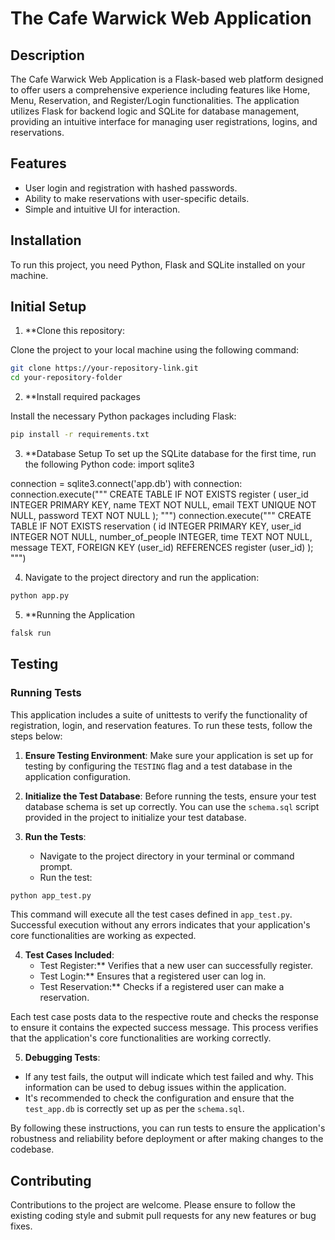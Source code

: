# The Cafe Warwick Web Application

## Description

The Cafe Warwick Web Application is a Flask-based web platform designed to offer users a comprehensive experience including features like Home, Menu, Reservation, and Register/Login functionalities. The application utilizes Flask for backend logic and SQLite for database management, providing an intuitive interface for managing user registrations, logins, and reservations.

## Features

- User login and registration with hashed passwords.
- Ability to make reservations with user-specific details.
- Simple and intuitive UI for interaction.

## Installation

To run this project, you need Python, Flask and SQLite installed on your machine.

## Initial Setup

1. **Clone this repository:

Clone the project to your local machine using the following command:
```bash
git clone https://your-repository-link.git
cd your-repository-folder
```

2. **Install required packages

Install the necessary Python packages including Flask:
```bash
pip install -r requirements.txt
```

3. **Database Setup
To set up the SQLite database for the first time, run the following Python code:
import sqlite3

connection = sqlite3.connect('app.db')
with connection:
    connection.execute("""
    CREATE TABLE IF NOT EXISTS register (
        user_id INTEGER PRIMARY KEY,
        name TEXT NOT NULL,
        email TEXT UNIQUE NOT NULL,
        password TEXT NOT NULL
    );
    """)
    connection.execute("""
    CREATE TABLE IF NOT EXISTS reservation (
        id INTEGER PRIMARY KEY,
        user_id INTEGER NOT NULL,
        number_of_people INTEGER,
        time TEXT NOT NULL,
        message TEXT,
        FOREIGN KEY (user_id) REFERENCES register (user_id)
    );
    """)

4. Navigate to the project directory and run the application:
```bash
python app.py
```

5. **Running the Application
```bash
falsk run
```

## Testing

### Running Tests

This application includes a suite of unittests to verify the functionality of registration, login, and reservation features. To run these tests, follow the steps below:

1. **Ensure Testing Environment**: Make sure your application is set up for testing by configuring the `TESTING` flag and a test database in the application configuration.

2. **Initialize the Test Database**: Before running the tests, ensure your test database schema is set up correctly. You can use the `schema.sql` script provided in the project to initialize your test database.

3. **Run the Tests**:
    - Navigate to the project directory in your terminal or command prompt.
    - Run the test:
```bash
python app_test.py
```
This command will execute all the test cases defined in `app_test.py`. Successful execution without any errors indicates that your application's core functionalities are working as expected.

4. **Test Cases Included**:
    - Test Register:** Verifies that a new user can successfully register.
    - Test Login:** Ensures that a registered user can log in.
    - Test Reservation:** Checks if a registered user can make a reservation.

Each test case posts data to the respective route and checks the response to ensure it contains the expected success message. This process verifies that the application's core functionalities are working correctly.

5. **Debugging Tests**:
- If any test fails, the output will indicate which test failed and why. This information can be used to debug issues within the application.
- It's recommended to check the configuration and ensure that the `test_app.db` is correctly set up as per the `schema.sql`.

By following these instructions, you can run tests to ensure the application's robustness and reliability before deployment or after making changes to the codebase.

## Contributing

Contributions to the project are welcome. Please ensure to follow the existing coding style and submit pull requests for any new features or bug fixes.